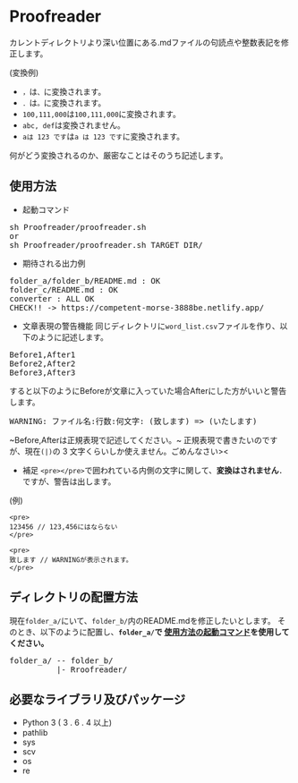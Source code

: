 # Proofreader
カレントディレクトリより深い位置にある.mdファイルの句読点や整数表記を修正します。

(変換例)
* `，`は`、`に変換されます。
* `．`は`。`に変換されます。
* ` 100,111,000 `は` 100,111,000 `に変換されます。
* `abc, def`は変換されません。
* `aは 123 です`は`a は 123 です`に変換されます。

何がどう変換されるのか、厳密なことはそのうち記述します。

## 使用方法

* 起動コマンド

<pre>
sh Proofreader/proofreader.sh
or
sh Proofreader/proofreader.sh TARGET_DIR/
</pre>

* 期待される出力例

<pre>
folder_a/folder_b/README.md : OK
folder_c/README.md : OK
converter : ALL OK
CHECK!! -> https://competent-morse-3888be.netlify.app/
</pre>

* 文章表現の警告機能
同じディレクトリに`word_list.csv`ファイルを作り、以下のように記述します。

<pre>
Before1,After1
Before2,After2
Before3,After3
</pre>

すると以下のようにBeforeが文章に入っていた場合Afterにした方がいいと警告します。

<pre>
WARNING: ファイル名:行数:何文字: (致します) => (いたします)
</pre>

~Before,Afterは正規表現で記述してください。~
正規表現で書きたいのですが、現在`(|)`の 3 文字くらいしか使えません。ごめんなさい><

* 補足
`<pre></pre>`で囲われている内側の文字に関して、**変換はされません**．ですが、警告は出します。

(例)
```
<pre>
123456 // 123,456にはならない
</pre>
```

```
<pre>
致します // WARNINGが表示されます。
</pre>
```

## ディレクトリの配置方法

現在`folder_a/`にいて、`folder_b/`内のREADME.mdを修正したいとします。
そのとき、以下のように配置し、**`folder_a/`で [使用方法の起動コマンド](#使用方法)を使用してください。**

<pre>
folder_a/ -- folder_b/
          |- Rroofreader/
</pre>

## 必要なライブラリ及びパッケージ

* Python 3 ( 3 . 6 . 4 以上)
* pathlib
* sys
* scv
* os
* re